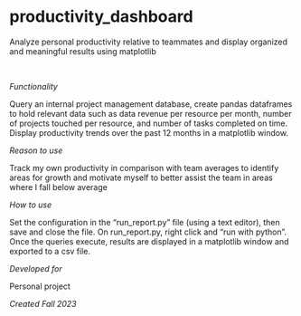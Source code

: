 # productivity_dashboard
Analyze personal productivity relative to teammates and display organized and meaningful results using matplotlib

<br>

_Functionality_ 

Query an internal project management database, create pandas dataframes to hold relevant data such as data revenue per resource per month, number of projects touched per resource, and number of tasks completed on time. Display productivity trends over the past 12 months in a matplotlib window. 

_Reason to use_

Track my own productivity in comparison with team averages to identify areas for growth and motivate myself to better assist the team in areas where I fall below average


_How to use_

Set the configuration in the “run_report.py” file (using a text editor), then save and close the file. On run_report.py, right click and “run with python”. Once the queries execute, results are displayed in a matplotlib window and exported to a csv file. 

_Developed for_ 

Personal project

_Created Fall 2023_
